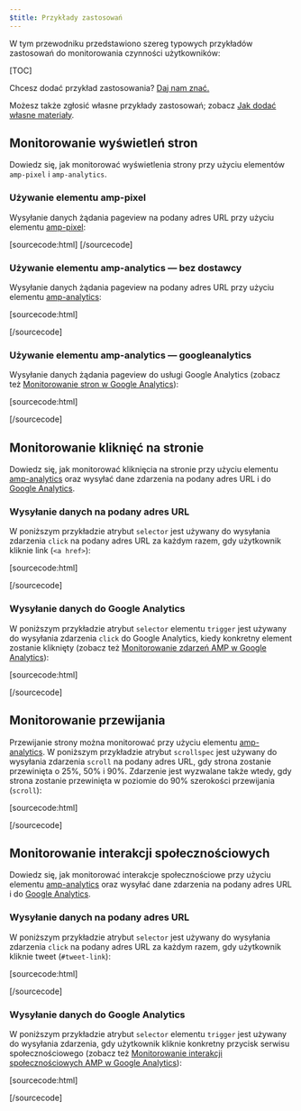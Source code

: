 ```yaml
---
$title: Przykłady zastosowań
---
```


W tym przewodniku przedstawiono szereg typowych przykładów zastosowań do monitorowania czynności użytkowników:

[TOC]

Chcesz dodać przykład zastosowania? 
[Daj nam znać.](https://github.com/ampproject/docs/issues/new)

Możesz także zgłosić własne przykłady zastosowań;
zobacz [Jak dodać własne materiały](https://www.ampproject.org/docs/support/contribute.html).

## Monitorowanie wyświetleń stron

Dowiedz się, jak monitorować wyświetlenia strony przy użyciu elementów `amp-pixel` i `amp-analytics`. 

### Używanie elementu amp-pixel

Wysyłanie danych żądania pageview na podany adres URL przy użyciu elementu
[amp-pixel](/docs/reference/amp-pixel.html):

[sourcecode:html]
<amp-pixel src="https://foo.com/pixel?"></amp-pixel>
[/sourcecode]

### Używanie elementu amp-analytics — bez dostawcy

Wysyłanie danych żądania pageview na podany adres URL przy użyciu elementu
[amp-analytics](/docs/reference/extended/amp-analytics.html):

[sourcecode:html]
<amp-analytics>
<script type="application/json">
{
  "requests": {
    "pageview": "https://example.com/analytics?url=${canonicalUrl}&title=${title}&acct=${account}"
  },
  "vars": {
    "account": "ABC123"
  },
  "triggers": {
    "trackPageview": {
      "on": "visible",
      "request": "pageview"
    }
  }
}
</script>
</amp-analytics>
[/sourcecode]

### Używanie elementu amp-analytics — googleanalytics

Wysyłanie danych żądania pageview do usługi Google Analytics
(zobacz też [Monitorowanie stron w Google Analytics](https://developers.google.com/analytics/devguides/collection/amp-analytics/#page_tracking)): 

[sourcecode:html]
<amp-analytics type="googleanalytics" id="analytics1">
<script type="application/json">
{
  "vars": {
    "account": "UA-XXXXX-Y"  // Replace with your property ID.
  },
  "triggers": {
    "trackPageview": {  // Trigger names can be any string. trackPageview is not a required name.
      "on": "visible",
      "request": "pageview"
    }
  }
}
</script>
</amp-analytics>
[/sourcecode]

## Monitorowanie kliknięć na stronie

Dowiedz się, jak monitorować kliknięcia na stronie przy użyciu elementu
[amp-analytics](/docs/reference/extended/amp-analytics.html)
oraz wysyłać dane zdarzenia na podany adres URL i do 
[Google Analytics](https://developers.google.com/analytics/devguides/collection/amp-analytics/).

### Wysyłanie danych na podany adres URL

W poniższym przykładzie atrybut `selector` jest używany do wysyłania zdarzenia `click`
na podany adres URL za każdym razem, gdy użytkownik kliknie link (`<a href>`):

[sourcecode:html]
<amp-analytics>
<script type="application/json">
{
  "requests": {
    "event": "https://example.com/analytics?eid=${eventId}&elab=${eventLabel}&acct=${account}"
  },
  "vars": {
    "account": "ABC123"
  },
  "triggers": {
    "trackAnchorClicks": {
      "on": "click",
      "selector": "a",
      "request": "event",
      "vars": {
        "eventId": "42",
        "eventLabel": "clicked on a link"
      }
    }
  }
}
</script>
</amp-analytics>
[/sourcecode]

### Wysyłanie danych do Google Analytics

W poniższym przykładzie atrybut `selector` elementu `trigger`
jest używany do wysyłania zdarzenia `click` do Google Analytics, kiedy konkretny element zostanie kliknięty
(zobacz też
[Monitorowanie zdarzeń AMP w Google Analytics](https://developers.google.com/analytics/devguides/collection/amp-analytics/#event_tracking)):

[sourcecode:html]
<amp-analytics type="googleanalytics" id="analytics3">
<script type="application/json">
{
  "vars": {
    "account": "UA-XXXXX-Y"  // Replace with your property ID.
  },
  "triggers": {
    "trackClickOnHeader" : {
      "on": "click",
      "selector": "#header",
      "request": "event",
      "vars": {
        "eventCategory": "ui-components",
        "eventAction": "header-click"
      }
    }
  }
}
</script>
</amp-analytics>
[/sourcecode]

## Monitorowanie przewijania

Przewijanie strony można monitorować przy użyciu elementu [amp-analytics](/docs/reference/extended/amp-analytics.html).
W poniższym przykładzie atrybut `scrollspec` jest używany do wysyłania zdarzenia `scroll`
na podany adres URL, gdy strona zostanie przewinięta o 25%, 50% i 90%.
Zdarzenie jest wyzwalane także wtedy, gdy strona zostanie przewinięta w poziomie
do 90% szerokości przewijania (`scroll`):

[sourcecode:html]
<amp-analytics>
<script type="application/json">
{
  "requests": {
    "event": "https://example.com/analytics?eid=${eventId}&elab=${eventLabel}&acct=${account}"
  },
  "vars": {
    "account": "ABC123"
  },
  "triggers": {
    "scrollPings": {
      "on": "scroll",
      "scrollSpec": {
        "verticalBoundaries": [25, 50, 90],
        "horizontalBoundaries": [90]
      }
    }
  }
}
</script>
</amp-analytics>
[/sourcecode]

## Monitorowanie interakcji społecznościowych

Dowiedz się, jak monitorować interakcje społecznościowe przy użyciu
elementu [amp-analytics](/docs/reference/extended/amp-analytics.html)
oraz wysyłać dane zdarzenia na podany adres URL i do
[Google Analytics](https://developers.google.com/analytics/devguides/collection/amp-analytics/).

### Wysyłanie danych na podany adres URL

W poniższym przykładzie atrybut `selector` jest używany do wysyłania zdarzenia `click`
na podany adres URL za każdym razem, gdy użytkownik kliknie tweet (`#tweet-link`):

[sourcecode:html]
<amp-analytics>
<script type="application/json">
{
  "requests": {
    "event": "https://example.com/analytics?eid=${eventId}&elab=${eventLabel}&acct=${account}"
  },
  "vars": {
    "account": "ABC123"
  },
  "triggers": {
    "trackClickOnTwitterLink": {
      "on": "click",
      "selector": "#tweet-link",
      "request": "event",
      "vars": {
        "eventId": "43",
        "eventLabel": "clicked on a tweet link"
      }
    }
  }
}
</script>
</amp-analytics>
[/sourcecode]

### Wysyłanie danych do Google Analytics

W poniższym przykładzie atrybut `selector` elementu `trigger`
jest używany do wysyłania zdarzenia, gdy użytkownik kliknie konkretny przycisk serwisu społecznościowego
(zobacz też
[Monitorowanie interakcji społecznościowych AMP w Google Analytics](https://developers.google.com/analytics/devguides/collection/amp-analytics/#social_interactions)):

[sourcecode:html]
<amp-analytics type="googleanalytics" id="analytics4">
<script type="application/json">
{
  "vars": {
    "account": "UA-XXXXX-Y" // Replace with your property ID.
  },
  "triggers": {
    "trackClickOnTwitterLink" : {
      "on": "click",
      "selector": "#tweet-link",
      "request": "social",
      "vars": {
          "socialNetwork": "twitter",
          "socialAction": "tweet",
          "socialTarget": "https://www.examplepetstore.com"
      }
    }
  }
}
</script>
</amp-analytics>
[/sourcecode]

